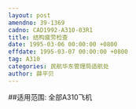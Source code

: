 ```yaml
---
layout: post
amendno: 39-1369
cadno: CAD1992-A310-03R1
title: 结构疲劳检查
date: 1995-03-06 00:00:00 +0800
effdate: 1995-03-07 00:00:00 +0800
tag: A310
categories: 民航华东管理局适航处
author: 薛平贝
---
```


##适用范围:
全部A310飞机

